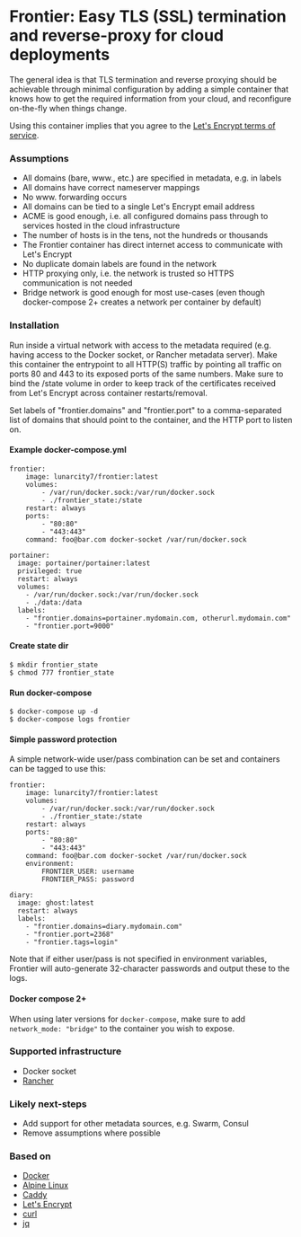 # Frontier: Easy TLS (SSL) termination and reverse-proxy for cloud deployments

The general idea is that TLS termination and reverse proxying should be
achievable through minimal configuration by adding a simple container that knows
how to get the required information from your cloud, and reconfigure on-the-fly
when things change.

Using this container implies that you agree to the [Let's Encrypt terms of
service](https://community.letsencrypt.org/tos).

### Assumptions
- All domains (bare, www., etc.) are specified in metadata, e.g. in labels
- All domains have correct nameserver mappings
- No www. forwarding occurs
- All domains can be tied to a single Let's Encrypt email address
- ACME is good enough, i.e. all configured domains pass through to services
  hosted in the cloud infrastructure
- The number of hosts is in the tens, not the hundreds or thousands
- The Frontier container has direct internet access to communicate with Let's
  Encrypt
- No duplicate domain labels are found in the network
- HTTP proxying only, i.e. the network is trusted so HTTPS communication is not
  needed
- Bridge network is good enough for most use-cases (even though docker-compose
  2+ creates a network per container by default)


### Installation

Run inside a virtual network with access to the metadata required (e.g. having
access to the Docker socket, or Rancher metadata server). Make this container
the entrypoint to all HTTP(S) traffic by pointing all traffic on ports 80 and
443 to its exposed ports of the same numbers. Make sure to bind the /state
volume in order to keep track of the certificates received from Let's Encrypt
across container restarts/removal.

Set labels of "frontier.domains" and "frontier.port" to a comma-separated list
of domains that should point to the container, and the HTTP port to listen on.

#### Example docker-compose.yml

    frontier:
        image: lunarcity7/frontier:latest
        volumes:
            - /var/run/docker.sock:/var/run/docker.sock
            - ./frontier_state:/state
        restart: always
        ports:
            - "80:80"
            - "443:443"
        command: foo@bar.com docker-socket /var/run/docker.sock

    portainer:
      image: portainer/portainer:latest
      privileged: true
      restart: always
      volumes:
        - /var/run/docker.sock:/var/run/docker.sock
        - ./data:/data
      labels:
        - "frontier.domains=portainer.mydomain.com, otherurl.mydomain.com"
        - "frontier.port=9000"

#### Create state dir

    $ mkdir frontier_state
    $ chmod 777 frontier_state


#### Run docker-compose

    $ docker-compose up -d
    $ docker-compose logs frontier


#### Simple password protection

A simple network-wide user/pass combination can be set and containers can be
tagged to use this:

    frontier:
        image: lunarcity7/frontier:latest
        volumes:
            - /var/run/docker.sock:/var/run/docker.sock
            - ./frontier_state:/state
        restart: always
        ports:
            - "80:80"
            - "443:443"
        command: foo@bar.com docker-socket /var/run/docker.sock
        environment:
            FRONTIER_USER: username
            FRONTIER_PASS: password

    diary:
      image: ghost:latest
      restart: always
      labels:
        - "frontier.domains=diary.mydomain.com"
        - "frontier.port=2368"
        - "frontier.tags=login"

Note that if either user/pass is not specified in environment variables,
Frontier will auto-generate 32-character passwords and output these to the logs.


#### Docker compose 2+

When using later versions for `docker-compose`, make sure to add `network_mode:
"bridge"` to the container you wish to expose.


### Supported infrastructure
- Docker socket
- [Rancher](http://rancher.com/)


### Likely next-steps
- Add support for other metadata sources, e.g. Swarm, Consul
- Remove assumptions where possible


### Based on
- [Docker](https://www.docker.com/)
- [Alpine Linux](https://alpinelinux.org/)
- [Caddy](https://caddyserver.com/)
- [Let's Encrypt](https://letsencrypt.org/)
- [curl](https://curl.haxx.se/)
- [jq](https://stedolan.github.io/jq/)
